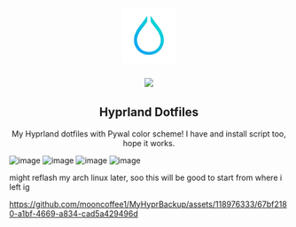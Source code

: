 <!-- PROJECT LOGO AND TITLE -->
  <h3 align="center">  <img src="temp/hyprland.gif" alt="Logo" width="100" height="100"></h3> <h3 align="center"><img src="https://i.imgur.com/5WgMACe.gif weight="90px"></h3>

  <h2 align="center">Hyprland Dotfiles</h2>
  <p align="center">
    My Hyprland dotfiles with Pywal color scheme! 
    I have and install script too, hope it works.
   
 ![image](https://github.com/mooncoffee1/MyHyprBackup/assets/118976333/f0e395c4-db94-437a-8036-7b4728a7d5f1)
![image](https://github.com/mooncoffee1/MyHyprBackup/assets/118976333/a1ea6910-1198-4e57-81d5-448df48b083b)
 ![image](https://github.com/mooncoffee1/MyHyprBackup/assets/118976333/3a347d7a-2ead-44ca-9e14-f0bf6ccb168c)
![image](https://github.com/mooncoffee1/MyHyprBackup/assets/118976333/deb48fdd-02ad-4337-9a07-cc30c2dff874)


might reflash my arch linux later, soo this will be good to start from where i left ig


https://github.com/mooncoffee1/MyHyprBackup/assets/118976333/67bf2180-a1bf-4669-a834-cad5a429496d

